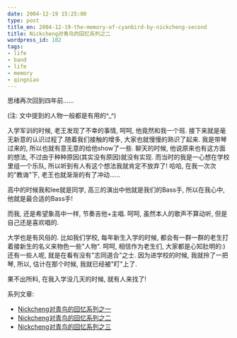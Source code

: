 ```yaml
---
date: 2004-12-19 15:25:00
type: post
title_en: 2004-12-19-the-memory-of-cyanbird-by-nickcheng-second
title: Nickcheng对青鸟的回忆系列之二
wordpress_id: 102
tags:
- life
- band
- life
- memory
- qingniao
---
```


思绪再次回到四年前......

(注: 文中提到的人物一般都是有用的^_^)

入学军训的时候, 老王发现了不幸的事情, 呵呵, 他竟然和我一个班. 接下来就是毫无新意的认识过程了.随着我们接触的增多, 大家也就慢慢的熟识了起来. 我是带琴过来的, 所以也就有意无意的给他show了一些. 聊天的时候, 他说原来也有这方面的想法, 不过由于种种原因(其实没有原因)就没有实现. 而当时的我是一心想在学校里组一个乐队, 所以听到有人有这个想法我就肯定不放弃了! 哈哈, 在我一次次的"教诲"下, 老王也就渐渐的有了冲动......

高中的时候我和lee就是同学, 高三的演出中他就是我们的Bass手, 所以在我心中, 他就是最合适的Bass手!

而我, 还是希望象高中一样, 节奏吉他+主唱. 呵呵, 虽然本人的歌声不算动听, 但是自己还是喜欢唱的.

大学也是有风俗的. 比如我们学校, 每年新生入学的时候, 都会有一群一群的老生打着接新生的名义来物色一些"人物". 呵呵, 相信作为老生们, 大家都是心知肚明的:) 还有一些人呢, 就是在看有没有"志同道合"之士. 因为进学校的时候, 我就拎了一把琴, 所以, 估计在那个时候, 我就已经被"盯"上了.

果不出所料, 在我入学没几天的时候, 就有人来找了!

系列文章:
	
* [Nickcheng对青鸟的回忆系列之一](http://nickcheng.com/2004/12/07/the-memory-of-cyanbird-by-nickcheng-first/)
* [Nickcheng对青鸟的回忆系列之二](http://nickcheng.com/2004/12/19/the-memory-of-cyanbird-by-nickcheng-second/)
* [Nickcheng对青鸟的回忆系列之三](http://nickcheng.com/2005/06/19/memory-of-cyanbird-3-by-nickcheng/)


